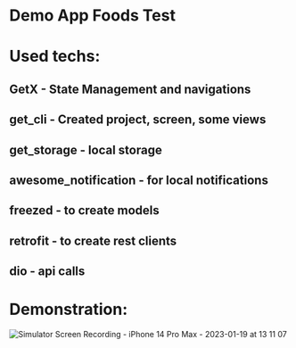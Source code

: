 # Demo App Foods Test

# Used techs:
## GetX - State Management and navigations
## get_cli - Created project, screen, some views
## get_storage - local storage
## awesome_notification - for local notifications
## freezed - to create models
## retrofit - to create rest clients
## dio - api calls


# Demonstration:

![Simulator Screen Recording - iPhone 14 Pro Max - 2023-01-19 at 13 11 07](https://user-images.githubusercontent.com/38894285/213389700-a843c421-3f1c-4317-a7df-aa70dec2f07a.gif)



